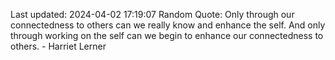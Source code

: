 Last updated: 2024-04-02 17:19:07
Random Quote: Only through our connectedness to others can we really know and enhance the self. And only through working on the self can we begin to enhance our connectedness to others. - Harriet Lerner